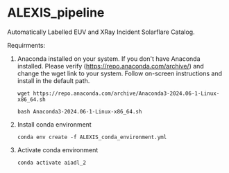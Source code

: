 # ALEXIS_pipeline
Automatically Labelled EUV and XRay Incident Solarflare Catalog.

Requirments:
1. Anaconda installed on your system. If you don't have Anaconda installed. Please verify (https://repo.anaconda.com/archive/) and change the wget link to your system. Follow on-screen instructions and install in the default path. 
   ```
   wget https://repo.anaconda.com/archive/Anaconda3-2024.06-1-Linux-x86_64.sh

   bash Anaconda3-2024.06-1-Linux-x86_64.sh
   ```
2. Install conda environment
   ```
   conda env create -f ALEXIS_conda_environment.yml
   
   ```
3. Activate conda environment
   ```
   conda activate aiadl_2
   ```
